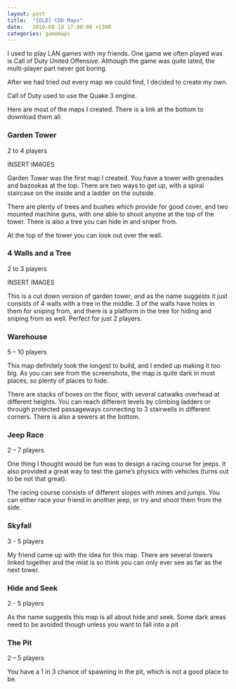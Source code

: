 ```yaml
---
layout: post
title:  "[OLD] COD Maps"
date:   2010-08-10 17:00:00 +1300
categories: gamemaps
---
```


I used to play LAN games with my friends. One game we often played was is Call of Duty United Offensive. Although the game was quite lated, the multi-player part never got boring.

After we had tried out every map we could find, I decided to create my own.

Call of Duty used to use the Quake 3 engine.

Here are most of the maps I created. There is a link at the bottom to download them all.

### Garden Tower
2 to 4 players

INSERT IMAGES

Garden Tower was the first map I created. You have a tower with grenades and bazookas at the top. There are two ways to get up, with a spiral staircase on the inside and a ladder on the outside.

There are plenty of trees and bushes which provide for good cover, and  two mounted machine guns, with one able to shoot anyone at the top of the tower. There is also a tree you can hide in and sniper from.

At the top of the tower you can look out over the wall.



### 4 Walls and a Tree
2 to 3 players

INSERT IMAGES

This is a cut down version of garden tower, and as the name suggests it just consists of 4 walls with a tree in the middle. 3 of the walls have holes in them for sniping from, and there is a platform in the tree for hiding and sniping from as well. Perfect for just 2 players.

### Warehouse
5 – 10 players

This map definitely took the longest to build, and I ended up making it too big. As you can see from the screenshots, the map is quite dark in most places, so plenty of places to hide.

There are stacks of boxes on the floor, with several catwalks overhead at different heights. You can reach different levels by climbing ladders or through protected passageways connecting to 3 stairwells in different corners. There is also a sewers at the bottom.

### Jeep Race
2 – 7 players

One thing I thought would be fun was to design a racing course for jeeps. It also provided a great way to test the game’s physics with vehicles (turns out to be not that great).

The racing course consists of different slopes with mines and jumps. You can either race your friend in another jeep, or try and shoot them from the side.


### Skyfall 
3 - 5 players

My friend came up with the idea for this map. There are several towers linked together and the mist is so think you can only ever see as far as the next tower.

### Hide and Seek
2 - 5 players

As the name suggests this map is all about hide and seek. Some dark areas need to be avoided though unless you want to fall into a pit

### The Pit
2 – 5 players

You have a 1 in 3 chance of spawning in the pit, which is not a good place to be.
